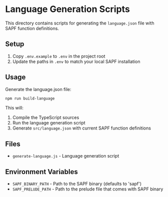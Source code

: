 # Language Generation Scripts

This directory contains scripts for generating the `language.json` file with SAPF function definitions.

## Setup

1. Copy `.env.example` to `.env` in the project root
2. Update the paths in `.env` to match your local SAPF installation

## Usage

Generate the language.json file:

```bash
npm run build-language
```

This will:
1. Compile the TypeScript sources
2. Run the language generation script
3. Generate `src/language.json` with current SAPF function definitions

## Files

- `generate-language.js` - Language generation script

## Environment Variables

- `SAPF_BINARY_PATH` - Path to the SAPF binary (defaults to 'sapf')
- `SAPF_PRELUDE_PATH` - Path to the prelude file that comes with SAPF binary
